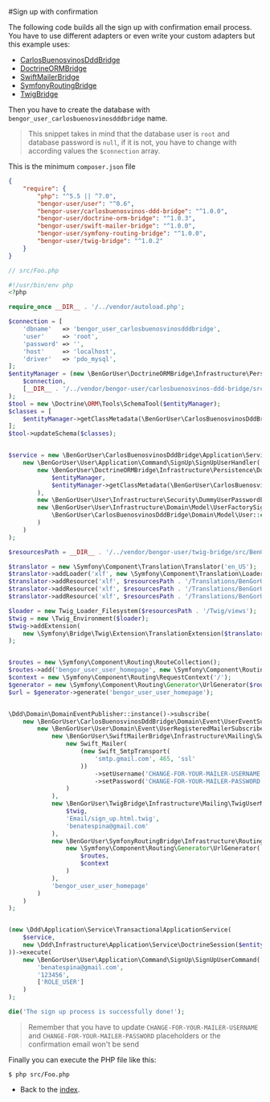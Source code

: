 #Sign up with confirmation

The following code builds all the sign up with confirmation email process.
You have to use different adapters or even write your custom adapters but this example
uses:

* [CarlosBuenosvinosDddBridge](https://github.com/BenGorUser/CarlosBuenosvinosDddBridge)
* [DoctrineORMBridge](https://github.com/BenGorUser/DoctrineORMBridge)
* [SwiftMailerBridge](https://github.com/BenGorUser/SwiftMailerBridge)
* [SymfonyRoutingBridge](https://github.com/BenGorUser/SymfonyRoutingBridge)
* [TwigBridge](https://github.com/BenGorUser/TwigBridge)


Then you have to create the database with `bengor_user_carlosbuenosvinosdddbridge` name.
> This snippet takes in mind that the database user is `root` and database password is `null`,
> if it is not, you have to change with according values the `$connection` array.

This is the minimum `composer.json` file
```json
{
    "require": {
        "php": "^5.5 || ^7.0",
        "bengor-user/user": "^0.6",
        "bengor-user/carlosbuenosvinos-ddd-bridge": "^1.0.0",
        "bengor-user/doctrine-orm-bridge": "^1.0.3",
        "bengor-user/swift-mailer-bridge": "^1.0.0",
        "bengor-user/symfony-routing-bridge": "^1.0.0",
        "bengor-user/twig-bridge": "^1.0.2"
    }
}
```

```php
// src/Foo.php

#!/usr/bin/env php
<?php

require_once __DIR__ . '/../vendor/autoload.php';

$connection = [
    'dbname'   => 'bengor_user_carlosbuenosvinosdddbridge',
    'user'     => 'root',
    'password' => '',
    'host'     => 'localhost',
    'driver'   => 'pdo_mysql',
];
$entityManager = (new \BenGorUser\DoctrineORMBridge\Infrastructure\Persistence\EntityManagerFactory())->build(
    $connection,
    [__DIR__ . '/../vendor/bengor-user/carlosbuenosvinos-ddd-bridge/src/BenGorUser/CarlosBuenosvinosDddBridge/Infrastructure/Persistence/Doctrine/ORM/Mapping']
);
$tool = new \Doctrine\ORM\Tools\SchemaTool($entityManager);
$classes = [
    $entityManager->getClassMetadata(\BenGorUser\CarlosBuenosvinosDddBridge\Domain\Model\User::class),
];
$tool->updateSchema($classes);


$service = new \BenGorUser\CarlosBuenosvinosDddBridge\Application\Service\SignUp\SignUpUserService(
    new \BenGorUser\User\Application\Command\SignUp\SignUpUserHandler(
        new \BenGorUser\DoctrineORMBridge\Infrastructure\Persistence\DoctrineORMUserRepository(
            $entityManager,
            $entityManager->getClassMetadata(\BenGorUser\CarlosBuenosvinosDddBridge\Domain\Model\User::class)
        ),
        new \BenGorUser\User\Infrastructure\Security\DummyUserPasswordEncoder('123456'),
        new \BenGorUser\User\Infrastructure\Domain\Model\UserFactorySignUp(
            \BenGorUser\CarlosBuenosvinosDddBridge\Domain\Model\User::class
        )
    )
);

$resourcesPath = __DIR__ . '/../vendor/bengor-user/twig-bridge/src/BenGorUser/TwigBridge/Infrastructure/Ui';

$translator = new \Symfony\Component\Translation\Translator('en_US');
$translator->addLoader('xlf', new \Symfony\Component\Translation\Loader\XliffFileLoader());
$translator->addResource('xlf', $resourcesPath . '/Translations/BenGorUser.es_ES.xlf', 'es_ES', 'BenGorUser');
$translator->addResource('xlf', $resourcesPath . '/Translations/BenGorUser.en_US.xlf', 'en_US', 'BenGorUser');
$translator->addResource('xlf', $resourcesPath . '/Translations/BenGorUser.eu_ES.xlf', 'eu_ES', 'BenGorUser');

$loader = new Twig_Loader_Filesystem($resourcesPath . '/Twig/views');
$twig = new \Twig_Environment($loader);
$twig->addExtension(
    new \Symfony\Bridge\Twig\Extension\TranslationExtension($translator)
);


$routes = new \Symfony\Component\Routing\RouteCollection();
$routes->add('bengor_user_user_homepage', new \Symfony\Component\Routing\Route('/'));
$context = new \Symfony\Component\Routing\RequestContext('/');
$generator = new \Symfony\Component\Routing\Generator\UrlGenerator($routes, $context);
$url = $generator->generate('bengor_user_user_homepage');


\Ddd\Domain\DomainEventPublisher::instance()->subscribe(
    new \BenGorUser\CarlosBuenosvinosDddBridge\Domain\Event\UserEventSubscriber(
        new \BenGorUser\User\Domain\Event\UserRegisteredMailerSubscriber(
            new \BenGorUser\SwiftMailerBridge\Infrastructure\Mailing\SwiftMailerUserMailer(
                new Swift_Mailer(
                    (new Swift_SmtpTransport(
                        'smtp.gmail.com', 465, 'ssl'
                    ))
                        ->setUsername('CHANGE-FOR-YOUR-MAILER-USERNAME')
                        ->setPassword('CHANGE-FOR-YOUR-MAILER-PASSWORD')
                )
            ),
            new \BenGorUser\TwigBridge\Infrastructure\Mailing\TwigUserMailableFactory(
                $twig,
                'Email/sign_up.html.twig',
                'benatespina@gmail.com'
            ),
            new \BenGorUser\SymfonyRoutingBridge\Infrastructure\Routing\SymfonyUserUrlGenerator(
                new \Symfony\Component\Routing\Generator\UrlGenerator(
                    $routes,
                    $context
                )
            ),
            'bengor_user_user_homepage'
        )
    )
);


(new \Ddd\Application\Service\TransactionalApplicationService(
    $service,
    new \Ddd\Infrastructure\Application\Service\DoctrineSession($entityManager)
))->execute(
    new \BenGorUser\User\Application\Command\SignUp\SignUpUserCommand(
        'benatespina@gmail.com',
        '123456',
        ['ROLE_USER']
    )
);

die('The sign up process is successfully done!');
```
> Remember that you have to update `CHANGE-FOR-YOUR-MAILER-USERNAME` and `CHANGE-FOR-YOUR-MAILER-PASSWORD`
placeholders or the confirmation email won't be send

Finally you can execute the PHP file like this:
```shell
$ php src/Foo.php
```

- Back to the [index](index.md).
